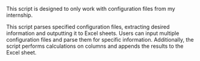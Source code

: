 This script is designed to only work with configuration files from my internship.

This script parses specified configuration files, extracting desired information and outputting it to Excel sheets. Users can input multiple configuration files and parse them for specific information. Additionally, the script performs calculations on columns and appends the results to the Excel sheet. 
